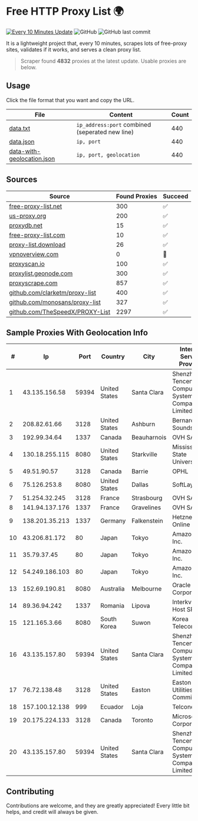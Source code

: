 
# Free HTTP Proxy List 🌍

[![Every 10 Minutes Update](https://github.com/mertguvencli/http-proxy-list/actions/workflows/main.yml/badge.svg?branch=main)](https://github.com/mertguvencli/http-proxy-list/actions/workflows/main.yml)
![GitHub](https://img.shields.io/github/license/mertguvencli/http-proxy-list)
![GitHub last commit](https://img.shields.io/github/last-commit/mertguvencli/http-proxy-list)

It is a lightweight project that, every 10 minutes, scrapes lots of free-proxy sites, validates if it works, and serves a clean proxy list.


> Scraper found **4832** proxies at the latest update. Usable proxies are below.

## Usage

Click the file format that you want and copy the URL.


|File|Content|Count|
|----|-------|-----|
|[data.txt](https://raw.githubusercontent.com/mertguvencli/http-proxy-list/main/proxy-list/data.txt)|`ip_address:port` combined (seperated new line)|440|
|[data.json](https://raw.githubusercontent.com/mertguvencli/http-proxy-list/main/proxy-list/data.json)|`ip, port`|440|
|[data-with-geolocation.json](https://raw.githubusercontent.com/mertguvencli/http-proxy-list/main/proxy-list/data-with-geolocation.json)|`ip, port, geolocation`|440|

## Sources

|Source|Found Proxies|Succeed|
|------|-------------|-------|
|[free-proxy-list.net](https://free-proxy-list.net)|300|✅|
|[us-proxy.org](https://www.us-proxy.org)|200|✅|
|[proxydb.net](http://proxydb.net)|15|✅|
|[free-proxy-list.com](https://free-proxy-list.com/?page=&port=&type%5B%5D=http&type%5B%5D=https&up_time=0&search=Search)|10|✅|
|[proxy-list.download](https://www.proxy-list.download/HTTP)|26|✅|
|[vpnoverview.com](https://vpnoverview.com/privacy/anonymous-browsing/free-proxy-servers)|0|🚫|
|[proxyscan.io](https://www.proxyscan.io)|100|✅|
|[proxylist.geonode.com](https://proxylist.geonode.com/api/proxy-list?limit=300&page=1&sort_by=lastChecked&sort_type=desc&protocols=http,https)|300|✅|
|[proxyscrape.com](https://api.proxyscrape.com/v2/?request=displayproxies&protocol=http&timeout=10000&country=all&ssl=all&anonymity=all)|857|✅|
|[github.com/clarketm/proxy-list](https://raw.githubusercontent.com/clarketm/proxy-list/master/proxy-list-raw.txt)|400|✅|
|[github.com/monosans/proxy-list](https://raw.githubusercontent.com/monosans/proxy-list/main/proxies/http.txt)|327|✅|
|[github.com/TheSpeedX/PROXY-List](https://raw.githubusercontent.com/TheSpeedX/PROXY-List/master/http.txt)|2297|✅|


## Sample Proxies With Geolocation Info

|#|Ip|Port|Country|City|Internet Service Provider|
|-|--|----|-------|----|-------------------------|
|1|43.135.156.58|59394|United States|Santa Clara|Shenzhen Tencent Computer Systems Company Limited|
|2|208.82.61.66|3128|United States|Ashburn|Bernardi Sounds|
|3|192.99.34.64|1337|Canada|Beauharnois|OVH SAS|
|4|130.18.255.115|8080|United States|Starkville|Mississippi State University|
|5|49.51.90.57|3128|Canada|Barrie|OPHL|
|6|75.126.253.8|8080|United States|Dallas|SoftLayer|
|7|51.254.32.245|3128|France|Strasbourg|OVH SAS|
|8|141.94.137.176|1337|France|Gravelines|OVH SAS|
|9|138.201.35.213|1337|Germany|Falkenstein|Hetzner Online GmbH|
|10|43.206.81.172|80|Japan|Tokyo|Amazon.com, Inc.|
|11|35.79.37.45|80|Japan|Tokyo|Amazon.com, Inc.|
|12|54.249.186.103|80|Japan|Tokyo|Amazon.com, Inc.|
|13|152.69.190.81|8080|Australia|Melbourne|Oracle Corporation|
|14|89.36.94.242|1337|Romania|Lipova|Interkvm Host SRL|
|15|121.165.3.66|8080|South Korea|Suwon|Korea Telecom|
|16|43.135.157.80|59394|United States|Santa Clara|Shenzhen Tencent Computer Systems Company Limited|
|17|76.72.138.48|3128|United States|Easton|Easton Utilities Commission|
|18|157.100.12.138|999|Ecuador|Loja|Telconet S.A|
|19|20.175.224.133|3128|Canada|Toronto|Microsoft Corporation|
|20|43.135.157.80|59394|United States|Santa Clara|Shenzhen Tencent Computer Systems Company Limited|



## Contributing

Contributions are welcome, and they are greatly appreciated! Every
little bit helps, and credit will always be given.

